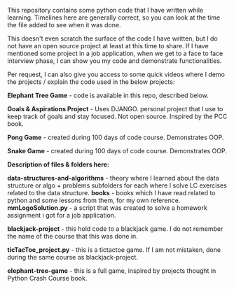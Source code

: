 This repository contains some python code that I have written while learning. Timelines here are generally correct, so you can look at the time the file added to see when it was done.

This doesn't even scratch the surface of the code I have written, but I do not have an open source project at least at this time to share. If I have mentioned some project in a job application, when we get to a face to face interview phase, I can show you my code and demonstrate functionalities.

Per request, I can also give you access to some quick videos where I demo the projects / explain the code used in the below projects:

**Elephant Tree Game** - code is available in this repo, described below.

**Goals & Aspirations Project** - Uses DJANGO. personal project that I use to keep track of goals and stay focused. Not open source. Inspired by the PCC book.

**Pong Game** - created during 100 days of code course. Demonstrates OOP.

**Snake Game** - created during 100 days of code course. Demonstrates OOP.

**Description of files & folders here:**

**data-structures-and-algorithms** - theory where I learned about the data structure or algo + problems subfolders for each where I solve LC exercises related to the data structure.
**books** - books which I have read related to python and some lessons from them, for my own reference.
**mmLogoSolution.py** - a script that was created to solve a homework assignment i got for a job application.



**blackjack-project** - this hold code to a blackjack game. I do not remember the name of the course that this was done in.


**ticTacToe_project.py** - this is a tictactoe game. If I am not mistaken, done during the same course as blackjack-project.


**elephant-tree-game** - this is a full game, inspired by projects thought in Python Crash Course book. 
